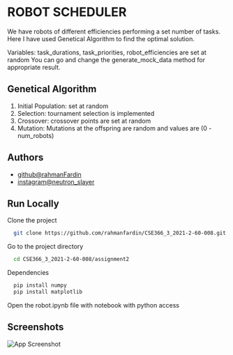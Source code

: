 
# ROBOT SCHEDULER 

We have robots of different efficiencies performing a set number of tasks. 
Here I have used Genetical Algorithm to find the optimal solution. 

Variables: task_durations, task_priorities, robot_efficiencies are set at random You can go and change the generate_mock_data method for appropriate result.

## Genetical Algorithm

  1. Initial Population: set at random
  2. Selection: tournament selection is implemented
  3. Crossover: crossover points are set at random
  4. Mutation: Mutations at the offspring are random and values are (0 - num_robots)

## Authors

- [github@rahmanFardin](https://www.github.com/rahmanFardin)
- [instagram@neutron_slayer](https://www.instagram.com/neutron_slayer)


## Run Locally

Clone the project

```bash
  git clone https://github.com/rahmanfardin/CSE366_3_2021-2-60-008.git
```

Go to the project directory

```bash
  cd CSE366_3_2021-2-60-008/assignment2
```

Dependencies 

```bash
  pip install numpy
  pip install matplotlib
```
Open the robot.ipynb file with notebook with python access


## Screenshots

![App Screenshot](https://i.ibb.co/1sDbQCn/Screenshot-2024-04-02-111822.png)

